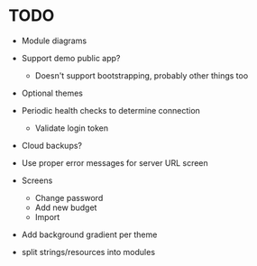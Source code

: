 # TODO

- Module diagrams
- Support demo public app?
  - Doesn't support bootstrapping, probably other things too
- Optional themes
- Periodic health checks to determine connection
  - Validate login token
- Cloud backups?
- Use proper error messages for server URL screen

- Screens
  - Change password
  - Add new budget
  - Import

- Add background gradient per theme
- split strings/resources into modules
